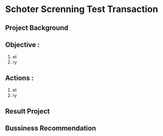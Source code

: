 # **Schoter Screnning Test Transaction**

## Project Background

## Objective :
1. et
2. ry
   
## Actions :
1. et
2. ry

## Result Project

## Bussiness Recommendation
